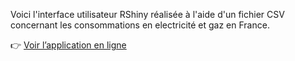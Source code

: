 Voici l'interface utilisateur RShiny réalisée à l'aide d'un fichier CSV concernant les consommations en electricité et gaz en France.

👉 [Voir l’application en ligne](https://yoannrabahi.shinyapps.io/appshiny/)
